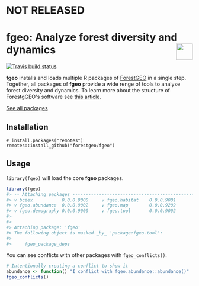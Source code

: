 
<!-- README.md is generated from README.Rmd. Please edit that file -->
NOT RELEASED
============

fgeo: Analyze forest diversity and dynamics <img src="https://i.imgur.com/39pvr4n.png" align="right" height=44 />
=================================================================================================================

[![Travis build status](https://travis-ci.org/forestgeo/fgeo.svg?branch=master)](https://travis-ci.org/forestgeo/fgeo)

**fgeo** installs and loads multiple R packages of [ForestGEO](http://www.forestgeo.si.edu/) in a single step. Together, all packages of **fgeo** provide a wide renge of tools to analyse forest diversity and dynamics. To learn more about the structure of ForestgGEO's software see [this article](https://goo.gl/c5X6qk).

[See all packages](https://forestgeo.github.io/fgeo/reference/index.html)

Installation
------------

    # install.packages("remotes")
    remotes::install_github("forestgeo/fgeo")

Usage
-----

`library(fgeo)` will load the core **fgeo** packages.

``` r
library(fgeo)
#> -- Attaching packages ----------------------------------------------------- fgeo 0.0.0.9000 --
#> v bciex           0.0.0.9000     v fgeo.habitat    0.0.0.9001
#> v fgeo.abundance  0.0.0.9002     v fgeo.map        0.0.0.9202
#> v fgeo.demography 0.0.0.9000     v fgeo.tool       0.0.0.9002
#> 
#> 
#> Attaching package: 'fgeo'
#> The following object is masked _by_ 'package:fgeo.tool':
#> 
#>     fgeo_package_deps
```

You can see conflicts with other packages with `fgeo_conflicts()`.

``` r
# Intentionally creating a conflict to show it
abundance <- function() "I conflict with fgeo.abundance::abundance()"
fgeo_conflicts()
```
